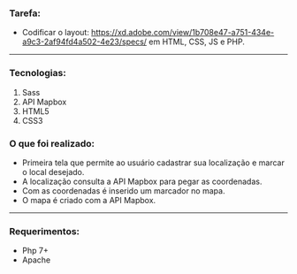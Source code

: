 ### Tarefa:
- Codificar o layout: https://xd.adobe.com/view/1b708e47-a751-434e-a9c3-2af94fd4a502-4e23/specs/ em HTML, CSS, JS e PHP.

- - -

### Tecnologias:
1. Sass
2. API Mapbox
3. HTML5
4. CSS3

### O que foi realizado:
- Primeira tela que permite ao usuário cadastrar sua localização e marcar o local desejado.
- A localização consulta a API Mapbox para pegar as coordenadas.
- Com as coordenadas é inserido um marcador no mapa.
- O mapa é criado com a API Mapbox.

- - - 

### Requerimentos:
- Php 7+
- Apache
